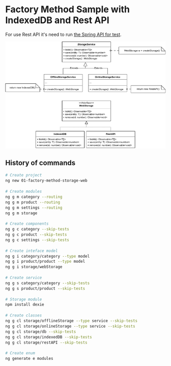 # Factory Method Sample with IndexedDB and Rest API

For use Rest API it's need to run [the Spring API for test](../../java/01-api-for-test/).

![UML](UML.png)

## History of commands

```bash
# Create project
ng new 01-factory-method-storage-web

# Create modules
ng g m category --routing
ng g m product --routing
ng g m settings --routing
ng g m storage

# Create components
ng g c category --skip-tests
ng g c product --skip-tests
ng g c settings --skip-tests

# Create inteface model
ng g i category/category --type model
ng g i product/product --type model
ng g i storage/webStorage

# Create service
ng g s category/category --skip-tests
ng g s product/product --skip-tests

# Storage module
npm install dexie

# Create classes
ng g cl storage/offlineStorage --type service --skip-tests
ng g cl storage/onlineStorage --type service --skip-tests
ng g cl storage/db --skip-tests
ng g cl storage/indexedDB --skip-tests
ng g cl storage/restAPI --skip-tests

# Create enum
ng generate e modules
```
